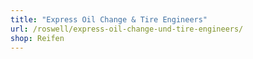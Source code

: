 ```yaml
---
title: "Express Oil Change & Tire Engineers"
url: /roswell/express-oil-change-und-tire-engineers/
shop: Reifen
---
```

